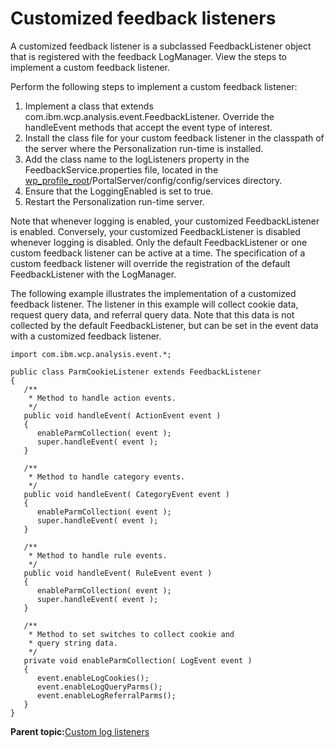 # Customized feedback listeners

A customized feedback listener is a subclassed FeedbackListener object that is registered with the feedback LogManager. View the steps to implement a custom feedback listener.

Perform the following steps to implement a custom feedback listener:

1.  Implement a class that extends com.ibm.wcp.analysis.event.FeedbackListener. Override the handleEvent methods that accept the event type of interest.
2.  Install the class file for your custom feedback listener in the classpath of the server where the Personalization run-time is installed.
3.  Add the class name to the logListeners property in the FeedbackService.properties file, located in the [wp\_profile\_root](../reference/wpsdirstr.md#wp_profile_root)/PortalServer/config/config/services directory.
4.  Ensure that the LoggingEnabled is set to true.
5.  Restart the Personalization run-time server.

Note that whenever logging is enabled, your customized FeedbackListener is enabled. Conversely, your customized FeedbackListener is disabled whenever logging is disabled. Only the default FeedbackListener or one custom feedback listener can be active at a time. The specification of a custom feedback listener will override the registration of the default FeedbackListener with the LogManager.

The following example illustrates the implementation of a customized feedback listener. The listener in this example will collect cookie data, request query data, and referral query data. Note that this data is not collected by the default FeedbackListener, but can be set in the event data with a customized feedback listener.

```
import com.ibm.wcp.analysis.event.*;

public class ParmCookieListener extends FeedbackListener
{
   /**
    * Method to handle action events.
    */ 
   public void handleEvent( ActionEvent event )
   {
      enableParmCollection( event );
      super.handleEvent( event );
   }

   /**
    * Method to handle category events.
    */ 
   public void handleEvent( CategoryEvent event )
   {
      enableParmCollection( event );
      super.handleEvent( event );
   }

   /**
    * Method to handle rule events.
    */  
   public void handleEvent( RuleEvent event )
   {
      enableParmCollection( event );
      super.handleEvent( event );
   }

   /**
    * Method to set switches to collect cookie and
    * query string data.
    */
   private void enableParmCollection( LogEvent event )
   {
      event.enableLogCookies();
      event.enableLogQueryParms();
      event.enableLogReferralParms();
   }
}

```

**Parent topic:**[Custom log listeners](../pzn/pzn_custom_log_listeners.md)

